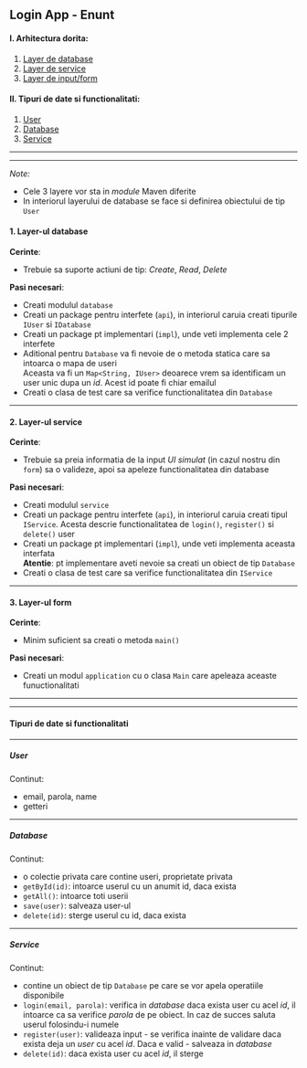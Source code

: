 ## Login App - Enunt

#### I. Arhitectura dorita:
1. [Layer de database](#database) 
2. [Layer de service](#service) 
3. [Layer de input/form](#form) 

#### II. Tipuri de date si functionalitati:
1. [User](#user)
2. [Database](#db)
3. [Service](#serv)

___________________________________________
___________________________________________

*Note:*
- Cele 3 layere vor sta in _module_ Maven diferite
- In interiorul layerului de database se face si definirea obiectului de tip `User`

#### <a name="database" id="database">1. Layer-ul database</a>
**Cerinte**:
  - Trebuie sa suporte actiuni de tip: _Create_, _Read_, _Delete_ <br>
    
**Pasi necesari**:
  - Creati modulul `database`
  - Creati un package pentru interfete (`api`), in interiorul caruia creati tipurile `IUser` si `IDatabase`
  - Creati un package pt implementari (`impl`), unde veti implementa cele 2 interfete
  - Aditional pentru `Database` va fi nevoie de o metoda statica care sa intoarca o mapa de useri<br>
  Aceasta va fi un `Map<String, IUser>` deoarece vrem sa identificam un user unic dupa un _id_. Acest id poate 
  fi chiar emailul
  - Creati o clasa de test care sa verifice functionalitatea din `Database`

___________________________________________
#### <a name="service" id="service">2. Layer-ul service</a>
**Cerinte**:
  - Trebuie sa preia informatia de la input *UI simulat* (in cazul nostru din `form`) sa o valideze, apoi sa 
  apeleze functionalitatea din database

**Pasi necesari**:
  - Creati modulul `service`
  - Creati un package pentru interfete (`api`), in interiorul caruia creati tipul `IService`. Acesta descrie
   functionalitatea de `login()`, `register()` si `delete()` user
  - Creati un package pt implementari (`impl`), unde veti implementa aceasta interfata<br>
  **Atentie**: pt implementare aveti nevoie sa creati un obiect de tip `Database`
  - Creati o clasa de test care sa verifice functionalitatea din `IService`
___________________________________________
#### <a name="form" id="form">3. Layer-ul form</a>
**Cerinte**:
- Minim suficient sa creati o metoda `main()`

**Pasi necesari**:
  - Creati un modul `application` cu o clasa `Main` care apeleaza aceaste funuctionalitati

___________________________________________
___________________________________________
#### Tipuri de date si functionalitati
___________________________________________
##### <a name="user" id="user">User</a>
Continut:
  - email, parola, name
  - getteri
  
___________________________________________
##### <a name="db" id="db">Database</a>
Continut:
  - o colectie privata care contine useri, proprietate privata
  - `getById(id)`: intoarce userul cu un anumit id, daca exista
  - `getAll()`: intoarce toti userii
  - `save(user)`: salveaza user-ul 
  - `delete(id)`: sterge userul cu id, daca exista

___________________________________________
##### <a name="serv" id="serv">Service</a>
Continut: 
  - contine un obiect de tip `Database` pe care se vor apela operatiile disponibile
  - `login(email, parola)`: verifica in _database_ daca exista user cu acel _id_, il intoarce ca sa verifice 
  _parola_ de pe obiect. In caz de succes saluta userul folosindu-i numele
  - `register(user)`: valideaza input - se verifica inainte de validare daca exista deja un _user_ cu acel 
  _id_. Daca e valid - salveaza in _database_
  - `delete(id)`: daca exista user cu acel _id_, il sterge
